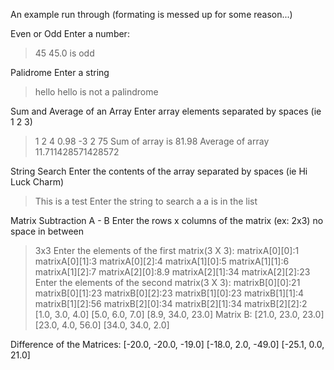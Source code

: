 An example run through (formating is messed up for some reason...)

Even or Odd
Enter a number:
>45
45.0 is odd

Palidrome
Enter a string
>hello
hello is not a palindrome

Sum and Average of an Array
Enter array elements separated by spaces (ie 1 2 3)
>1 2 4 0.98 -3 2 75
Sum of array is 81.98
Average of array 11.711428571428572

String Search
Enter the contents of the array separated by spaces (ie Hi Luck Charm)
>This is a test
Enter the string to search
>a
a is in the list

Matrix Subtraction A - B
Enter the rows x columns of the matrix (ex: 2x3) no space in between
>3x3
Enter the elements of the first matrix(3 X 3):
matrixA[0][0]:1
matrixA[0][1]:3
matrixA[0][2]:4
matrixA[1][0]:5
matrixA[1][1]:6
matrixA[1][2]:7
matrixA[2][0]:8.9
matrixA[2][1]:34
matrixA[2][2]:23
Enter the elements of the second matrix(3 X 3):
matrixB[0][0]:21
matrixB[0][1]:23
matrixB[0][2]:23
matrixB[1][0]:23
matrixB[1][1]:4
matrixB[1][2]:56
matrixB[2][0]:34
matrixB[2][1]:34
matrixB[2][2]:2
[1.0, 3.0, 4.0] 
[5.0, 6.0, 7.0] 
[8.9, 34.0, 23.0] 
Matrix B:
[21.0, 23.0, 23.0] 
[23.0, 4.0, 56.0] 
[34.0, 34.0, 2.0] 

Difference of the Matrices:
[-20.0, -20.0, -19.0] 
[-18.0, 2.0, -49.0] 
[-25.1, 0.0, 21.0] 


